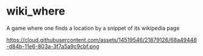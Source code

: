 # wiki_where
A game where one finds a location by a snippet of its wikipedia page

https://cloud.githubusercontent.com/assets/14519546/21879126/68a49448-d84b-11e6-803a-3f7a5a9c9cbf.png
